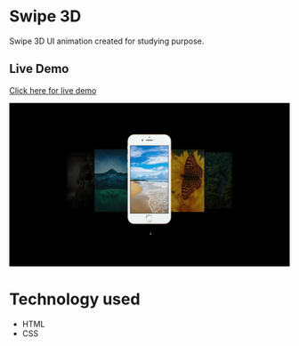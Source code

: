 # Swipe 3D

Swipe 3D UI animation created for studying purpose.

## Live Demo

[Click here for live demo](https://walissoncom.github.io/swipe3D/)

![Image of Website](https://github.com/walissoncom/swipe3D/blob/master/swipe3D-demo.gif)

# Technology used

- HTML
- CSS